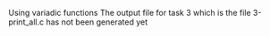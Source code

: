 Using variadic functions
The output file for task 3 which is the file 3-print_all.c has not been generated yet
